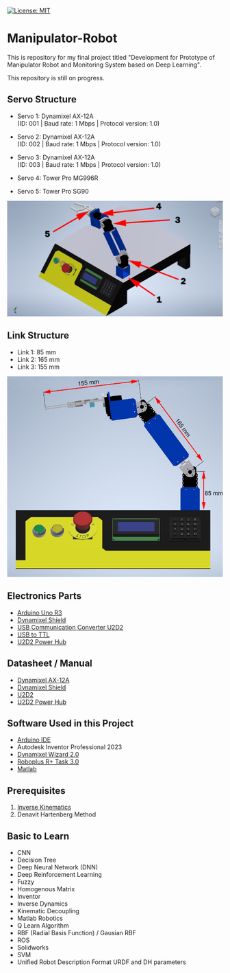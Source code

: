[![License: MIT](https://img.shields.io/badge/License-MIT-green.svg)](https://opensource.org/licenses/MIT)

# Manipulator-Robot
This is repository for my final project titled "Development for Prototype of Manipulator Robot and Monitoring System based on Deep Learning".

This repository is still on progress.

## Servo Structure
- Servo 1: Dynamixel AX-12A  
(ID: 001 | Baud rate: 1 Mbps | Protocol version: 1.0)

- Servo 2: Dynamixel AX-12A  
(ID: 002 | Baud rate: 1 Mbps | Protocol version: 1.0)

- Servo 3: Dynamixel AX-12A  
(ID: 003 | Baud rate: 1 Mbps | Protocol version: 1.0)

- Servo 4: Tower Pro MG996R

- Servo 5: Tower Pro SG90

![Servo Structure](https://github.com/vkurpmax/Manipulator-Robot/blob/main/README.md%20materials/Servo%20Structure.jpg?raw=true)

## Link Structure
- Link 1: 85 mm
- Link 2: 165 mm
- Link 3: 155 mm  

![Link Structure](https://github.com/vkurpmax/Manipulator-Robot/blob/main/README.md%20materials/Link%20Structure.jpg?raw=true)

## Electronics Parts
- [Arduino Uno R3](https://www.tokopedia.com/riz-umi/arduino-uno-r3-board-original-made-in-italy/)
- [Dynamixel Shield](https://www.tokopedia.com/digiware/dynamixel-shield/)
- [USB Communication Converter U2D2](https://www.tokopedia.com/digiware/usb-communication-converter-u2d2)
- [USB to TTL](https://www.tokopedia.com/dx-tronics/ft232-usb-to-ttl-serial-3-3v-5v-ftdi-ft232rl)
- [U2D2 Power Hub](https://www.tokopedia.com/digiware/u2d2-power-hub-board-phb-set)

## Datasheet / Manual
- [Dynamixel AX-12A](https://emanual.robotis.com/docs/en/dxl/ax/ax-12a/)
- [Dynamixel Shield](https://emanual.robotis.com/docs/en/parts/interface/dynamixel_shield/)
- [U2D2](https://emanual.robotis.com/docs/en/parts/interface/u2d2/)
- [U2D2 Power Hub](https://emanual.robotis.com/docs/en/parts/interface/u2d2_power_hub/)

## Software Used in this Project
- [Arduino IDE](https://www.arduino.cc/en/software)
- Autodesk Inventor Professional 2023
- [Dynamixel Wizard 2.0](https://emanual.robotis.com/docs/en/software/dynamixel/dynamixel_wizard2/)
- [Roboplus R+ Task 3.0](https://emanual.robotis.com/docs/en/software/rplustask3/)
- [Matlab]()

## Prerequisites
1. [Inverse Kinematics](https://github.com/vkurpmax/Manipulator-Robot/blob/main/Inverse_Kinematics.md)
2. Denavit Hartenberg Method

## Basic to Learn
- CNN
- Decision Tree
- Deep Neural Network (DNN)
- Deep Reinforcement Learning
- Fuzzy
- Homogenous Matrix
- Inventor
- Inverse Dynamics
- Kinematic Decoupling
- Matlab Robotics
- Q Learn Algorithm
- RBF (Radial Basis Function) / Gausian RBF
- ROS
- Solidworks
- SVM
- Unified Robot Description Format URDF and DH parameters